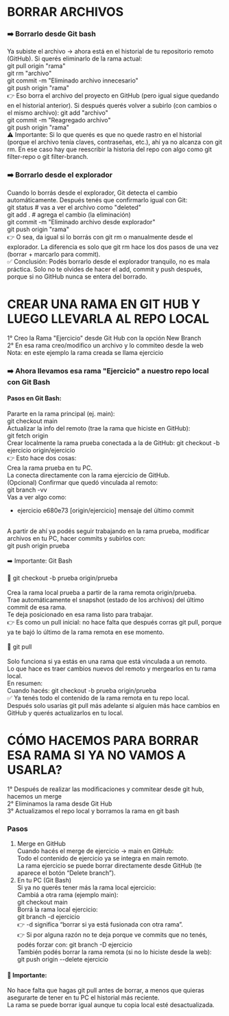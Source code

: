 # BORRAR ARCHIVOS
### ➡️ Borrarlo desde Git bash
Ya subiste el archivo → ahora está en el historial de tu repositorio remoto (GitHub).
Si querés eliminarlo de la rama actual:<br>
git pull origin "rama" <br>
git rm "archivo" <br>
git commit -m "Eliminado archivo innecesario" <br>
git push origin "rama" <br>
👉 Eso borra el archivo del proyecto en GitHub (pero igual sigue quedando en el historial anterior).
Si después querés volver a subirlo (con cambios o el mismo archivo):
git add "archivo"<br>
git commit -m "Reagregado archivo"<br>
git push origin "rama"<br>
⚠️ Importante:
Si lo que querés es que no quede rastro en el historial (porque el archivo tenía claves, contraseñas, etc.), 
ahí ya no alcanza con git rm. En ese caso hay que reescribir la historia del repo con algo como git filter-repo
o git filter-branch.
### ➡️ Borrarlo desde el explorador
Cuando lo borrás desde el explorador, Git detecta el cambio automáticamente.
Después tenés que confirmarlo igual con Git:<br>
git status        # vas a ver el archivo como "deleted"<br>
git add .         # agrega el cambio (la eliminación)<br>
git commit -m "Eliminado archivo desde explorador"<br>
git push origin "rama"<br>
👉 O sea, da igual si lo borrás con git rm o manualmente desde el explorador.
La diferencia es solo que git rm hace los dos pasos de una vez (borrar + marcarlo para commit).<br>
✅ Conclusión:
Podés borrarlo desde el explorador tranquilo, no es mala práctica. Solo no te olvides de hacer el add, commit y push después, porque si no GitHub nunca se entera del borrado.
# CREAR UNA RAMA EN GIT HUB Y LUEGO LLEVARLA AL REPO LOCAL
1° Creo la Rama "Ejercicio" desde Git Hub con la opción New Branch<br>
2° En esa rama creo/modifico un archivo y lo commiteo desde la web<br>
Nota: en este ejemplo la rama creada se llama ejercicio
### ➡️ Ahora llevamos esa rama "Ejercicio" a nuestro repo local con Git Bash
#### Pasos en Git Bash:<br>
Pararte en la rama principal (ej. main):<br>
git checkout main<br>
Actualizar la info del remoto (trae la rama que hiciste en GitHub):<br>
git fetch origin<br>
Crear localmente la rama prueba conectada a la de GitHub:
git checkout -b ejercicio origin/ejercicio <br>
👉 Esto hace dos cosas:<br>
Crea la rama prueba en tu PC.<br>
La conecta directamente con la rama ejercicio de GitHub.<br>
(Opcional) Confirmar que quedó vinculada al remoto:<br>
git branch -vv<br>
Vas a ver algo como:<br>
* ejercicio     e680e73   [origin/ejercicio]   mensaje del último commit
<br>
A partir de ahí ya podés seguir trabajando en la rama prueba, modificar archivos en tu PC, hacer commits y subirlos con:<br>
git push origin prueba<br>
<br>
➡️ Importante: Git Bash<br>
<br>
🔹 git checkout -b prueba origin/prueba<br>
<br>
Crea la rama local prueba a partir de la rama remota origin/prueba.<br>
Trae automáticamente el snapshot (estado de los archivos) del último commit de esa rama.<br>
Te deja posicionado en esa rama listo para trabajar.<br>
👉 Es como un pull inicial: no hace falta que después corras git pull, porque ya te bajó lo último de la rama remota en ese momento.<br>
<br>
🔹 git pull<br>
<br>
Solo funciona si ya estás en una rama que está vinculada a un remoto.<br>
Lo que hace es traer cambios nuevos del remoto y mergearlos en tu rama local.<br>
En resumen:<br>
Cuando hacés:
git checkout -b prueba origin/prueba<br>
✅ Ya tenés todo el contenido de la rama remota en tu repo local.<br>
Después solo usarías git pull más adelante si alguien más hace cambios en GitHub y querés actualizarlos en tu local.<br>

# CÓMO HACEMOS PARA BORRAR ESA RAMA SI YA NO VAMOS A USARLA?
1° Después de realizar las modificaciones y commitear desde git hub, hacemos un merge<br>
2° Eliminamos la rama desde Git Hub<br>
3° Actualizamos el repo local y borramos la rama en git bash<br>
### Pasos
1. Merge en GitHub<br>
Cuando hacés el merge de ejercicio → main en GitHub:<br>
Todo el contenido de ejercicio ya se integra en main remoto.<br>
La rama ejercicio se puede borrar directamente desde GitHub (te aparece el botón “Delete branch”).<br>
2. En tu PC (Git Bash)<br>
Si ya no querés tener más la rama local ejercicio:<br>
Cambiá a otra rama (ejemplo main):<br>
git checkout main<br>
Borrá la rama local ejercicio:<br>
git branch -d ejercicio<br>
👉 -d significa “borrar si ya está fusionada con otra rama”.<br>
👉 Si por alguna razón no te deja porque ve commits que no tenés, podés forzar con:
git branch -D ejercicio<br>
También podés borrar la rama remota (si no lo hiciste desde la web):<br>
git push origin --delete ejercicio<br>
#### 🔑 Importante:<br>
No hace falta que hagas git pull antes de borrar, a menos que quieras asegurarte de tener en tu PC el historial más reciente.<br>
La rama se puede borrar igual aunque tu copia local esté desactualizada.<br>


